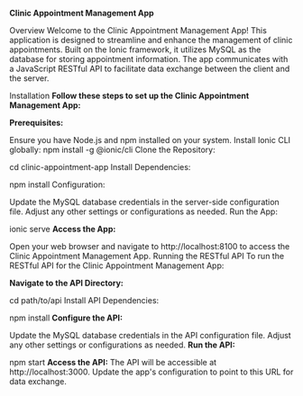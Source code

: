 **Clinic Appointment Management App**

Overview
Welcome to the Clinic Appointment Management App! This application is designed to streamline and enhance the management of clinic appointments. Built on the Ionic framework, it utilizes MySQL as the database for storing appointment information. The app communicates with a JavaScript RESTful API to facilitate data exchange between the client and the server.

Installation
**Follow these steps to set up the Clinic Appointment Management App:**

**Prerequisites:**

Ensure you have Node.js and npm installed on your system.
Install Ionic CLI globally: npm install -g @ionic/cli
Clone the Repository:


cd clinic-appointment-app
Install Dependencies:


npm install
Configuration:

Update the MySQL database credentials in the server-side configuration file.
Adjust any other settings or configurations as needed.
Run the App:


ionic serve
**Access the App:**

Open your web browser and navigate to http://localhost:8100 to access the Clinic Appointment Management App.
Running the RESTful API
To run the RESTful API for the Clinic Appointment Management App:

**Navigate to the API Directory:**

cd path/to/api
Install API Dependencies:

npm install
**Configure the API:**

Update the MySQL database credentials in the API configuration file.
Adjust any other settings or configurations as needed.
**Run the API:**

npm start
**Access the API:**
The API will be accessible at http://localhost:3000. Update the app's configuration to point to this URL for data exchange.
